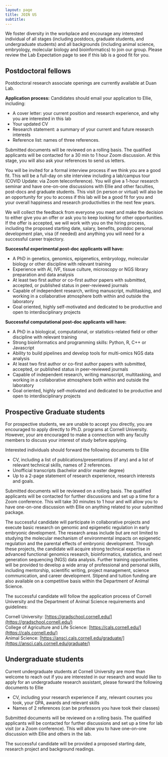 ```yaml
---
layout: page
title: JOIN US
subtitle: 
---
```


We foster diversity in the workplace and encourage any interested individual of all stages (including postdocs, graduate students, and undergraduate students) and all backgrounds (including animal science, embryology, molecular biology and bioinformatics) to join our group. Please review the Lab Expectation page to see if this lab is a good fit for you. 


## Postdoctoral fellows
Postdoctoral research associate openings are currently available at Duan Lab. 

**Application process:** Candidates should email your application to Ellie, including:  

* A cover letter: your current position and research experience, and why you are interested in this lab
* Your updated CV  
* Research statement: a summary of your current and future research interests  
* Reference list: names of three references.

Submitted documents will be reviewed on a rolling basis. The qualified applicants will be contacted for a 30 min to 1 hour Zoom discussion. At this stage, you will also ask your references to send us letters. 


You will be invited for a formal interview process if we think you are a good fit. This will be a full-day on site interview including a lab/campus tour (COVID Update: via Zoom teleconference). You will give a 1-hour research seminar and have one-on-one discussions with Ellie and other faculties, post-docs and graduate students. This visit (in person or virtual) will also be an opportunity for you to access if this lab will be a good fit for you and your overall happiness and research productivities in the next few years. 

We will collect the feedback from everyone you meet and make the decision to either give you an offer or ask you to keep looking for other opportunities. If the offer is accepted, we will work with you on the hiring process, including the proposed starting date, salary, benefits, postdoc personal development plan, visa (if needed) and anything you will need for a successful career trajectory.    

**Successful experimental post-doc applicants will have:**

* A PhD in genetics, genomics, epigenetics, embryology, molecular biology or other discipline with relevant training
* Experience with AI, IVF, tissue culture, microscopy or NGS library preparation and data analysis
* At least two first author or co-first author papers with submitted, accepted, or published status in peer-reviewed journals
* Capable of independent research, writing manuscript, multitasking, and working in a collaborative atmosphere both within and outside the laboratory
* Goal oriented, highly self-motivated and dedicated to be productive and open to interdisciplinary projects


**Successful computational post-doc applicants will have:**

* A PhD in a biological, computational, or statistics-related field or other discipline with relevant training 
* Strong bioinformatics and programming skills: Python, R, C++ or Javascript   
* Ability to build pipelines and develop tools for multi-omics NGS data analysis
* At least two first author or co-first author papers with submitted, accepted, or published status in peer-reviewed journals
* Capable of independent research, writing manuscript, multitasking, and working in a collaborative atmosphere both within and outside the laboratory
* Goal oriented, highly self-motivated and dedicated to be productive and open to interdisciplinary projects


## Prospective Graduate students

For prospective students, we are unable to accept you directly, you are encouraged to apply directly to Ph.D. programs at Cornell University. However, your are encouraged to make a connection with any faculty members to discuss your interest of study before applying. 

Interested individuals should forward the following documents to
Ellie

* CV, including a list of publications/presentations (if any) and a list of relevant technical skills, names of 2 references.
* Unofficial transcripts (bachelor and/or master degree)
* Up to a 2-page statement of research experience, research interests and goals. 

Submitted documents will be reviewed on a rolling basis. The qualified applicants will be contacted for further discussions and set up a time for a Zoom conference. This will take 30 minutes to 1 hour and will allow you to have one-on-one discussion with Ellie on anything related to your submitted package. 


The successful candidate will participate in collaborative projects and execute basic research on genomic and epigenetic regulation in early embryonic development. The research areas include but are not limited to studying the molecular mechanism of environmental impacts on epigenetic regulation and the parental effects of embryonic development. Through these projects, the candidate will acquire strong technical expertise in advanced functional genomics research, bioinformatics, statistics, and next generation sequencing (NGS) data analysis. Further training opportunities will be provided to develop a wide array of professional and personal skills, including mentorship, scientific writing, project management, science communication, and career development. Stipend and tuition funding are also available on a competitive basis within the Department of Animal Science. 

The successful candidate will follow the application process of Cornell University and the Department of Animal Science requirements and guidelines:  

Cornell University: [https://gradschool.cornell.edu/](https://gradschool.cornell.edu/)  
College of Agriculture and Life Science: [https://cals.cornell.edu/](https://cals.cornell.edu/)  
Animal Science: [https://ansci.cals.cornell.edu/graduate/](https://ansci.cals.cornell.edu/graduate/)


## Undergraduate students 
 
Current undergraduate students at Cornell University are more than welcome to reach out if you are interested in our research and would like to apply for an undergraduate research assistant, please forward the following documents to
Ellie

* CV, including your research experience if any, relevant courses you took, your GPA, awards and relevant skills
* Names of 2 references (can be professors you have took their classes)

Submitted documents will be reviewed on a rolling basis. The qualified applicants will be contacted for further discussions and set up a time for lab visit (or a Zoom conference). This will allow you to have one-on-one discussion with Ellie and others in the lab.

The successful candidate will be provided a proposed starting date, research project and background readings. 